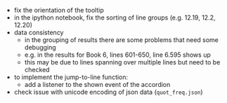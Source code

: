 * fix the orientation of the tooltip
* in the ipython notebook, fix the sorting of line groups (e.g. 12.19, 12.2, 12.20)
* data consistency
    - in the grouping of results there are some problems that need some debugging
    - e.g. in the results for Book 6, lines 601-650, line 6.595 shows up
    - this may be due to lines spanning over multiple lines but need to be checked
* to implement the jump-to-line function:
    - add a listener to the shown event of the accordion
* check issue with unicode encoding of json data (`quot_freq.json`)